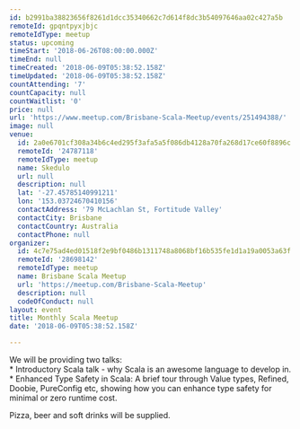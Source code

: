 ```yaml
---
id: b2991ba38823656f8261d1dcc35340662c7d614f8dc3b54097646aa02c427a5b
remoteId: gpqntpyxjbjc
remoteIdType: meetup
status: upcoming
timeStart: '2018-06-26T08:00:00.000Z'
timeEnd: null
timeCreated: '2018-06-09T05:38:52.158Z'
timeUpdated: '2018-06-09T05:38:52.158Z'
countAttending: '7'
countCapacity: null
countWaitlist: '0'
price: null
url: 'https://www.meetup.com/Brisbane-Scala-Meetup/events/251494388/'
image: null
venue:
  id: 2a0e6701cf308a34b6c4ed295f3afa5a5f086db4128a70fa268d17ce60f8896c
  remoteId: '24787118'
  remoteIdType: meetup
  name: Skedulo
  url: null
  description: null
  lat: '-27.45785140991211'
  lon: '153.03724670410156'
  contactAddress: '79 McLachlan St, Fortitude Valley'
  contactCity: Brisbane
  contactCountry: Australia
  contactPhone: null
organizer:
  id: 4c7e75ad4ed01518f2e9bf0486b1311748a8068bf16b535fe1d1a19a0053a63f
  remoteId: '28698142'
  remoteIdType: meetup
  name: Brisbane Scala Meetup
  url: 'https://meetup.com/Brisbane-Scala-Meetup'
  description: null
  codeOfConduct: null
layout: event
title: Monthly Scala Meetup
date: '2018-06-09T05:38:52.158Z'

---
```

<p>We will be providing two talks:<br/>* Introductory Scala talk - why Scala is an awesome language to develop in.<br/>* Enhanced Type Safety in Scala: A brief tour through Value types, Refined, Doobie, PureConfig etc, showing how you can enhance type safety for minimal or zero runtime cost.</p> <p>Pizza, beer and soft drinks will be supplied.</p>
